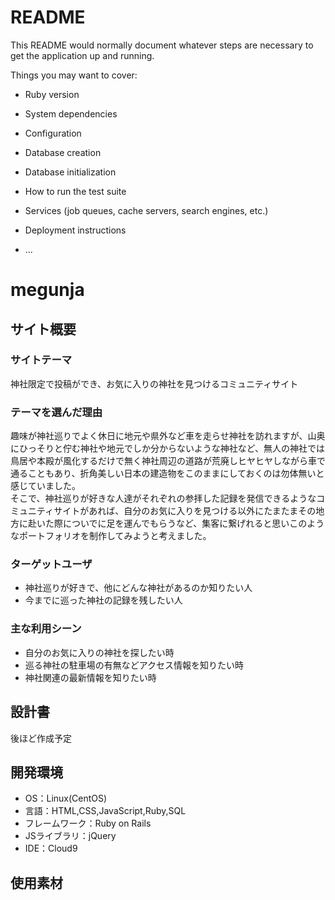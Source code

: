 # README

This README would normally document whatever steps are necessary to get the
application up and running.

Things you may want to cover:

* Ruby version

* System dependencies

* Configuration

* Database creation

* Database initialization

* How to run the test suite

* Services (job queues, cache servers, search engines, etc.)

* Deployment instructions

* ...

# megunja

## サイト概要
### サイトテーマ
神社限定で投稿ができ、お気に入りの神社を見つけるコミュニティサイト

### テーマを選んだ理由
趣味が神社巡りでよく休日に地元や県外など車を走らせ神社を訪れますが、山奥にひっそりと佇む神社や地元でしか分からないような神社など、無人の神社では鳥居や本殿が風化するだけで無く神社周辺の道路が荒廃しヒヤヒヤしながら車で通ることもあり、折角美しい日本の建造物をこのままにしておくのは勿体無いと感じていました。<br>
そこで、神社巡りが好きな人達がそれぞれの参拝した記録を発信できるようなコミュニティサイトがあれば、自分のお気に入りを見つける以外にたまたまその地方に赴いた際についでに足を運んでもらうなど、集客に繋げれると思いこのようなポートフォリオを制作してみようと考えました。

### ターゲットユーザ
- 神社巡りが好きで、他にどんな神社があるのか知りたい人
- 今までに巡った神社の記録を残したい人
​
### 主な利用シーン
- 自分のお気に入りの神社を探したい時
- 巡る神社の駐車場の有無などアクセス情報を知りたい時
- 神社関連の最新情報を知りたい時
​
## 設計書
後ほど作成予定

## 開発環境
- OS：Linux(CentOS)
- 言語：HTML,CSS,JavaScript,Ruby,SQL
- フレームワーク：Ruby on Rails
- JSライブラリ：jQuery
- IDE：Cloud9
​
## 使用素材
<!-- - 外部サービスの画像素材・音声素材を使用した場合は、必ずサービス名とURLを明記してください。 -->
<!-- - アプリケーションの実装に使用したgem/bootstrapのリファレンスなどの記載は不要です。 -->
<!-- - 使用しない場合は、使用素材の項目をREADMEから削除してください。 -->
<!-- - 架空の団体・題材を前提にポートフォリオを制作する場合、下記のテンプレートを当項目内に記載しましょう。 -->
<!-- 【テンプレート】 -->
<!-- 著作権を考慮し、架空のデータを扱う予定です。 -->
<!-- なお今後、実在するデータを利用する際には、事前に著作権保持者と契約を結んだ上で利用します。 -->
